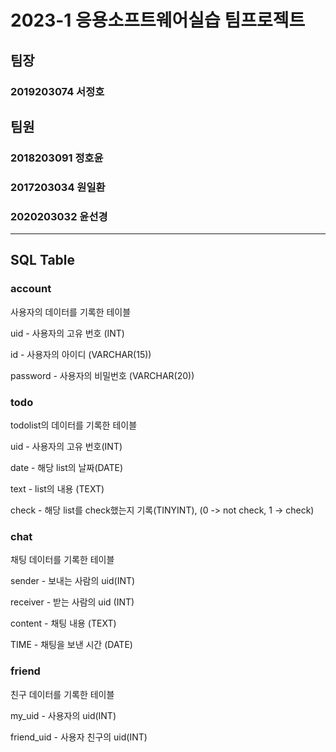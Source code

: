 # 2023-1 응용소프트웨어실습 팀프로젝트
## 팀장
### 2019203074 서정호
## 팀원
### 2018203091 정호윤
### 2017203034 원일환
### 2020203032 윤선경
***
## SQL Table
### account
사용자의 데이터를 기록한 테이블

uid - 사용자의 고유 번호 (INT) 

id - 사용자의 아이디 (VARCHAR(15))

password - 사용자의 비밀번호 (VARCHAR(20))
### todo
todolist의 데이터를 기록한 테이블

uid - 사용자의 고유 번호(INT) 

date - 해당 list의 날짜(DATE)

text - list의 내용 (TEXT)

check - 해당 list를 check했는지 기록(TINYINT), (0 -> not check,  1 -> check)
### chat
채팅 데이터를 기록한 테이블

sender - 보내는 사람의 uid(INT)

receiver - 받는 사람의 uid (INT)

content - 채팅 내용 (TEXT)

TIME - 채팅을 보낸 시간 (DATE)
### friend
친구 데이터를 기록한 테이블

my_uid - 사용자의 uid(INT)

friend_uid - 사용자 친구의 uid(INT)



